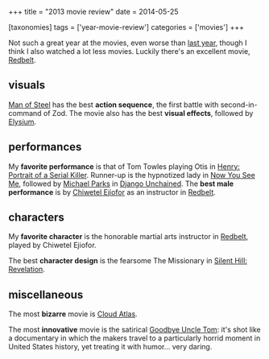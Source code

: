 +++
title = "2013 movie review"
date = 2014-05-25

[taxonomies]
tags = ['year-movie-review']
categories = ['movies']
+++

Not such a great year at the movies, even worse than [last year], though
I think I also watched a lot less movies. Luckily there's an
excellent movie, [Redbelt].

## visuals

[Man of Steel] has the best
**action sequence**, the first battle with second-in-command of Zod. The
movie also has the best **visual effects**, followed by [Elysium].

## performances

My **favorite performance** is that of Tom Towles playing Otis in
[Henry: Portrait of a Serial Killer]. Runner-up is the hypnotized lady
in [Now You See Me], followed by [Michael Parks] in [Django Unchained].
The **best male performance** is by [Chiwetel Ejiofor] as an instructor
in [Redbelt].

## characters

My **favorite character** is the honorable martial arts instructor in
[Redbelt], played by Chiwetel Ejiofor.

The best **character design** is the fearsome The Missionary in [Silent
Hill: Revelation].

## miscellaneous

The most **bizarre** movie is [Cloud Atlas].

The most **innovative** movie is the satirical [Goodbye Uncle Tom]:
it's shot like a documentary in which the makers travel to a
particularly horrid moment in United States history, yet treating it
with humor... very daring.

[last year]: @/2012-movie-review.md
[Redbelt]: @/redbelt-2007.md
[Man of Steel]: @/man-of-steel-2013.md
[Elysium]: @/elysium-2013.md
[Henry: Portrait of a Serial Killer]: @/henry-portrait-of-a-serial-killer.md
[Now You See Me]: @/now-you-see-me-2013.md
[Michael Parks]: http://en.wikipedia.org/wiki/Michael_Parks
[Django Unchained]: @/django-unchained-2012.md
[Chiwetel Ejiofor]: http://en.wikipedia.org/wiki/Chiwetel_Ejiofor
[Silent Hill: Revelation]: @/silent-hill-revelation-2012.md
[Cloud Atlas]: @/cloud-atlas-2012.md
[Goodbye Uncle Tom]: @/goodbye-uncle-tom-1971.md
